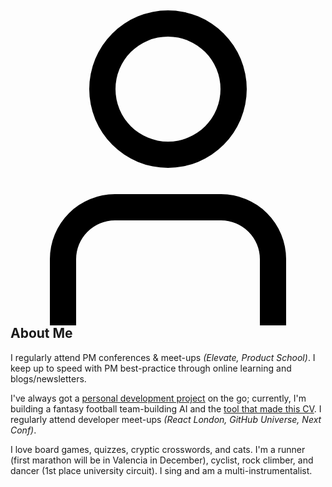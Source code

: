 <h2>
	<svg xmlns="http://www.w3.org/2000/svg" viewBox="0 0 24 24" width="512" height="512"><g id="_01_align_center" data-name="01 align center"><path d="M21,24H19V18.957A2.96,2.96,0,0,0,16.043,16H7.957A2.96,2.96,0,0,0,5,18.957V24H3V18.957A4.963,4.963,0,0,1,7.957,14h8.086A4.963,4.963,0,0,1,21,18.957Z"/><path d="M12,12a6,6,0,1,1,6-6A6.006,6.006,0,0,1,12,12ZM12,2a4,4,0,1,0,4,4A4,4,0,0,0,12,2Z"/></g></svg>
	About Me
</h2>

I regularly attend PM conferences & meet-ups _(Elevate, Product School)_. I keep up to speed with PM best-practice through online learning and blogs/newsletters.

I've always got a [personal development project](https://github.com/mcclowes?tab=repositories) on the go; currently, I'm building a fantasy football team-building AI and the [tool that made this CV](https://github.com/mcclowes/cv-maker). I regularly attend developer meet-ups _(React London, GitHub Universe, Next Conf)_.

I love board games, quizzes, cryptic crosswords, and cats. I'm a runner (first marathon will be in Valencia in December), cyclist, rock climber, and dancer (1st place university circuit). I sing and am a multi-instrumentalist.
